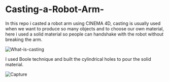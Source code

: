 # Casting-a-Robot-Arm-
In this repo i casted a robot arm using CINEMA 4D, casting is usually used when we want to produce so many objects and to choose our own material, here i used a solid material so people can handshake with the robot without breaking the arm.

![What-is-casting](https://user-images.githubusercontent.com/67188835/89200447-b4aa9b80-d5b8-11ea-8255-c9ec27186274.jpg)


I used Boole technique and built the cylindrical holes to pour the solid material.

![Capture](https://user-images.githubusercontent.com/67188835/89200389-9f357180-d5b8-11ea-88ef-b55505aa9f90.PNG)
